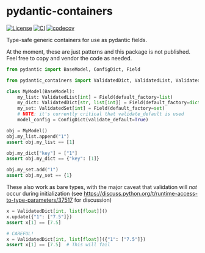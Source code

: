 # pydantic-containers

[![License](https://img.shields.io/pypi/l/pydantic-containers.svg?color=green)](https://github.com/tlambert03/pydantic-containers/raw/main/LICENSE)
[![CI](https://github.com/tlambert03/pydantic-containers/actions/workflows/ci.yml/badge.svg)](https://github.com/tlambert03/pydantic-containers/actions/workflows/ci.yml)
[![codecov](https://codecov.io/gh/tlambert03/pydantic-containers/branch/main/graph/badge.svg)](https://codecov.io/gh/tlambert03/pydantic-containers)

Type-safe generic containers for use as pydantic fields.

At the moment, these are just patterns and this package is not published.
Feel free to copy and vendor the code as needed.

```python
from pydantic import BaseModel, ConfigDict, Field

from pydantic_containers import ValidatedDict, ValidatedList, ValidatedSet

class MyModel(BaseModel):
    my_list: ValidatedList[int] = Field(default_factory=list)
    my_dict: ValidatedDict[str, list[int]] = Field(default_factory=dict)
    my_set: ValidatedSet[int] = Field(default_factory=set)
    # NOTE: it's currently critical that validate_default is used
    model_config = ConfigDict(validate_default=True)

obj = MyModel()
obj.my_list.append("1")
assert obj.my_list == [1]

obj.my_dict["key"] = ["1"]
assert obj.my_dict == {"key": [1]}

obj.my_set.add("1")
assert obj.my_set == {1}
```

These also work as bare types, with the major caveat that validation will *not*
occur during initialization
(see <https://discuss.python.org/t/runtime-access-to-type-parameters/37517> for
discussion)

```python
x = ValidatedDict[int, list[float]]()
x.update({"1": ["7.5"]})
assert x[1] == [7.5]

# CAREFUL!
x = ValidatedDict[int, list[float]]({"1": ["7.5"]})
assert x[1] == [7.5]  # This will fail
```
